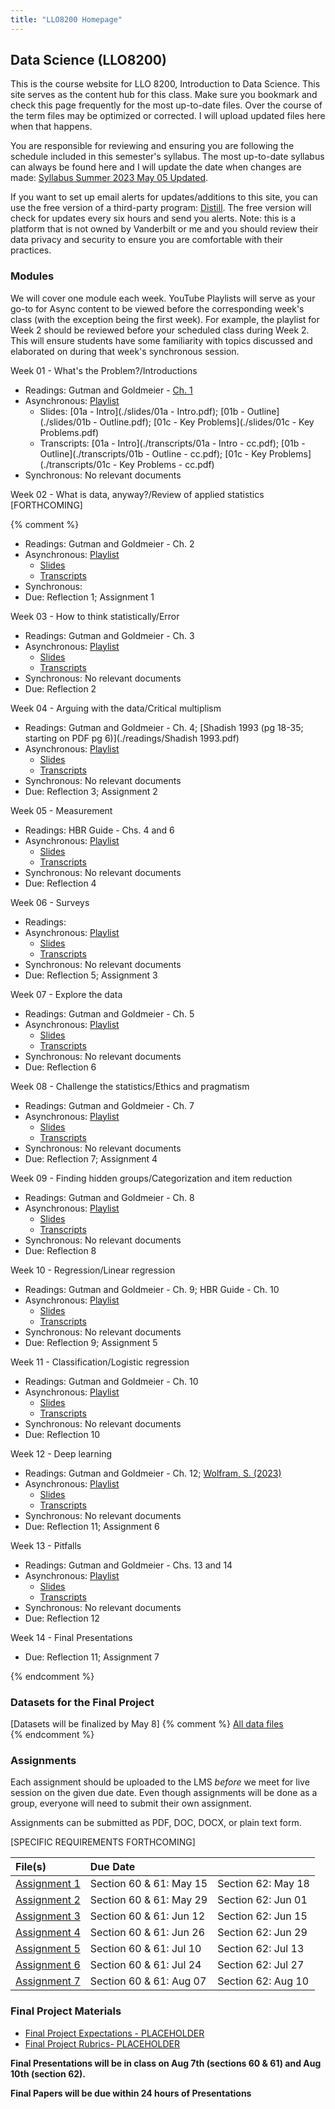 ```yaml
---
title: "LLO8200 Homepage"
---
```

## Data Science (LLO8200)
This is the course website for LLO 8200, Introduction to Data Science. This site serves as the content hub for this class. Make sure you bookmark and check this page frequently for the most up-to-date files. Over the course of the term files may be optimized or corrected. I will upload updated files here when that happens. 

You are responsible for reviewing and ensuring you are following the schedule included in this semester's syllabus. The most up-to-date syllabus can always be found here and I will update the date when changes are made: [Syllabus Summer 2023 May 05 Updated](./Garcia_LLO8200_syllabus_Summer2023.pdf). 

If you want to set up email alerts for updates/additions to this site, you can use the free version of a third-party program: [Distill](https://distill.io/). The free version will check for updates every six hours and send you alerts. Note: this is a platform that is not owned by Vanderbilt or me and you should review their data privacy and security to ensure you are comfortable with their practices.

### Modules 
We will cover one module each week. YouTube Playlists will serve as your go-to for Async content to be viewed before the corresponding week's class (with the exception being the first week). For example, the playlist for Week 2 should be reviewed before your scheduled class during Week 2. This will ensure students have some familiarity with topics discussed and elaborated on during that week's synchronous session.      

  
Week 01 - What's the Problem?/Introductions 
* Readings: Gutman and Goldmeier - [Ch. 1](https://ebookcentral.proquest.com/lib/vand/reader.action?docID=6561823&ppg=45)
* Asynchronous: [Playlist](https://youtube.com/playlist?list=PLgM_PEP2Xv8hR2ZZiHHmXtLF6Wt5qIMDp)
	* Slides: [01a - Intro](./slides/01a - Intro.pdf); [01b - Outline](./slides/01b - Outline.pdf); [01c - Key Problems](./slides/01c - Key Problems.pdf)
	* Transcripts: [01a - Intro](./transcripts/01a - Intro - cc.pdf); [01b - Outline](./transcripts/01b - Outline - cc.pdf); [01c - Key Problems](./transcripts/01c - Key Problems - cc.pdf)
* Synchronous: No relevant documents

Week 02 - What is data, anyway?/Review of applied statistics [FORTHCOMING]

 {% comment %} 
* Readings: Gutman and Goldmeier - Ch. 2
* Asynchronous: [Playlist](./)
	* [Slides](./)
	* [Transcripts](./)
* Synchronous: 
* Due: Reflection 1; Assignment 1



Week 03 - How to think statistically/Error
* Readings: Gutman and Goldmeier - Ch. 3
* Asynchronous: [Playlist](./)
	* [Slides](./)
	* [Transcripts](./)
* Synchronous: No relevant documents
* Due: Reflection 2

Week 04 - Arguing with the data/Critical multiplism
* Readings: Gutman and Goldmeier - Ch. 4; [Shadish 1993 (pg 18-35; starting on PDF pg 6)](./readings/Shadish 1993.pdf)
* Asynchronous: [Playlist](./)
	* [Slides](./)
	* [Transcripts](./)
* Synchronous: No relevant documents
* Due: Reflection 3; Assignment 2

Week 05 - Measurement
* Readings: HBR Guide - Chs. 4 and 6
* Asynchronous: [Playlist](./)
	* [Slides](./)
	* [Transcripts](./)
* Synchronous: No relevant documents
* Due: Reflection 4

Week 06 - Surveys
* Readings: 
* Asynchronous: [Playlist](./)
	* [Slides](./)
	* [Transcripts](./)
* Synchronous: No relevant documents
* Due: Reflection 5; Assignment 3

Week 07 - Explore the data
* Readings: Gutman and Goldmeier - Ch. 5
* Asynchronous: [Playlist](./)
	* [Slides](./)
	* [Transcripts](./)
* Synchronous: No relevant documents
* Due: Reflection 6

Week 08 - Challenge the statistics/Ethics and pragmatism
* Readings: Gutman and Goldmeier - Ch. 7
* Asynchronous: [Playlist](./)
	* [Slides](./)
	* [Transcripts](./)
* Synchronous: No relevant documents
* Due: Reflection 7; Assignment 4

Week 09 - Finding hidden groups/Categorization and item reduction
* Readings: Gutman and Goldmeier - Ch. 8
* Asynchronous: [Playlist](./)
	* [Slides](./)
	* [Transcripts](./)
* Synchronous: No relevant documents
* Due: Reflection 8

Week 10 - Regression/Linear regression
* Readings: Gutman and Goldmeier - Ch. 9; HBR Guide - Ch. 10
* Asynchronous: [Playlist](./)
	* [Slides](./)
	* [Transcripts](./)
* Synchronous: No relevant documents
* Due: Reflection 9; Assignment 5

Week 11 - Classification/Logistic regression
* Readings: Gutman and Goldmeier - Ch. 10
* Asynchronous: [Playlist](./)
	* [Slides](./)
	* [Transcripts](./)
* Synchronous: No relevant documents
* Due: Reflection 10

Week 12 - Deep learning
* Readings: Gutman and Goldmeier - Ch. 12; [Wolfram, S. (2023)]()
* Asynchronous: [Playlist](./)
	* [Slides](./)
	* [Transcripts](./)
* Synchronous: No relevant documents
* Due: Reflection 11; Assignment 6

Week 13 - Pitfalls
* Readings: Gutman and Goldmeier - Chs. 13 and 14
* Asynchronous: [Playlist](./)
	* [Slides](./)
	* [Transcripts](./)
* Synchronous: No relevant documents
* Due: Reflection 12

Week 14 - Final Presentations
* Due: Reflection 11; Assignment 7



{% endcomment %}

### Datasets for the Final Project     
[Datasets will be finalized by May 8]
{% comment %}
[All data files](./datasets/datasets_files.zip)\
{% endcomment %}
<!--- These need to be added to the dataset repository next term --->

### Assignments
Each assignment should be uploaded to the LMS _before_ we meet for live session on the given due date. Even though assignments will be done as a group, everyone will need to submit their own assignment.

Assignments can be submitted as PDF, DOC, DOCX, or plain text form. 

[SPECIFIC REQUIREMENTS FORTHCOMING]

| File(s)      | Due Date            |                     |
|:-------------|:--------------------|:--------------------|
| [Assignment 1]()| Section 60 & 61: May 15 |Section 62: May 18 |
| [Assignment 2]()| Section 60 & 61: May 29 |Section 62: Jun 01 |
| [Assignment 3]()| Section 60 & 61: Jun 12 |Section 62: Jun 15 |
| [Assignment 4]()| Section 60 & 61: Jun 26 |Section 62: Jun 29 |
| [Assignment 5]()| Section 60 & 61: Jul 10 |Section 62: Jul 13 |
| [Assignment 6]()| Section 60 & 61: Jul 24 |Section 62: Jul 27 |
| [Assignment 7]()| Section 60 & 61: Aug 07 |Section 62: Aug 10 |


### Final Project Materials
* [Final Project Expectations - PLACEHOLDER]() 
* [Final Project Rubrics- PLACEHOLDER]()

**Final Presentations will be in class on Aug 7th (sections 60 & 61) and Aug 10th (section 62).**

**Final Papers will be due within 24 hours of Presentations**
